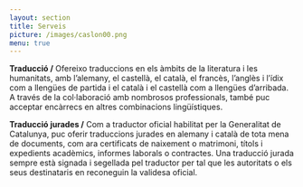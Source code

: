 ```yaml
---
layout: section
title: Serveis
picture: /images/caslon00.png
menu: true
---
```

<b>Traducció /</b> Ofereixo traduccions en els àmbits de la literatura i les humanitats, amb l’alemany, el castellà, el català, el francès, l’anglès i l’ídix com a llengües de partida i el català i el castellà com a llengües d’arribada. A través de la col·laboració amb nombrosos professionals, també puc acceptar encàrrecs en altres combinacions lingüístiques.

<b>Traducció jurades /</b> Com a traductor oficial habilitat per la Generalitat de Catalunya, puc oferir traduccions jurades en alemany i català de tota mena de documents, com ara certificats de naixement o matrimoni, títols i expedients acadèmics, informes laborals o contractes. Una traducció jurada sempre està signada i segellada pel traductor per tal que les autoritats o els seus destinataris en reconeguin la validesa oficial.
